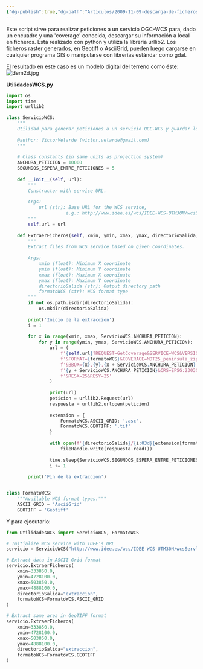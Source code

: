 ```yaml
---
{"dg-publish":true,"dg-path":"Articulos/2009-11-09-descarga-de-ficheros-desde-web-coverage-service-wcs/Descarga de ficheros desde Web Coverage Service (WCS).md","permalink":"/articulos/2009-11-09-descarga-de-ficheros-desde-web-coverage-service-wcs/descarga-de-ficheros-desde-web-coverage-service-wcs/","title":"Descarga de ficheros desde Web Coverage Service (WCS)","tags":["ogc","python","wcs"]}
---
```



Este script sirve para realizar peticiones a un servicio OGC-WCS para, dado un encuadre y una 'coverage' conocida, descargar su información a local en ficheros. Está realizado con python y utiliza la librería urllib2. Los ficheros raster generados, en Geotiff o AsciiGrid, pueden luego cargarse en cualquier programa GIS o manipularse con librerías estándar como gdal.

El resultado en este caso es un modelo digital del terreno como éste:
![dem2d.jpg](/img/user/Me/Articulos/2009-11-09-descarga-de-ficheros-desde-web-coverage-service-wcs/media/dem2d.jpg)


**UtilidadesWCS.py**
```python
import os
import time
import urllib2

class ServicioWCS:
    """
    Utilidad para generar peticiones a un servicio OGC-WCS y guardar los resultados en disco.
    
    @author: VictorVelarde (victor.velarde@gmail.com)
    """
    
    # Class constants (in same units as projection system)
    ANCHURA_PETICION = 10000
    SEGUNDOS_ESPERA_ENTRE_PETICIONES = 5
    
    def __init__(self, url):
        """
        Constructor with service URL.
        
        Args:
            url (str): Base URL for the WCS service, 
                      e.g.: http://www.idee.es/wcs/IDEE-WCS-UTM30N/wcsServlet?
        """
        self.url = url
    
    def ExtraerFicheros(self, xmin, ymin, xmax, ymax, directorioSalida, formatoWCS):
        """
        Extract files from WCS service based on given coordinates.
        
        Args:
            xmin (float): Minimum X coordinate
            ymin (float): Minimum Y coordinate
            xmax (float): Maximum X coordinate
            ymax (float): Maximum Y coordinate
            directorioSalida (str): Output directory path
            formatoWCS (str): WCS format type
        """
        if not os.path.isdir(directorioSalida):
            os.mkdir(directorioSalida)
            
        print('Inicio de la extraccion')
        i = 1
        
        for x in range(xmin, xmax, ServicioWCS.ANCHURA_PETICION):
            for y in range(ymin, ymax, ServicioWCS.ANCHURA_PETICION):
                url = (
                    f'{self.url}?REQUEST=GetCoverage&SERVICE=WCS&VERSION=1.0.0'
                    f'&FORMAT={formatoWCS}&COVERAGE=MDT25_peninsula_zip'
                    f'&BBOX={x},{y},{x + ServicioWCS.ANCHURA_PETICION},'
                    f'{y + ServicioWCS.ANCHURA_PETICION}&CRS=EPSG:23030'
                    f'&RESX=25&RESY=25'
                )
                
                print(url)
                peticion = urllib2.Request(url)
                respuesta = urllib2.urlopen(peticion)
                
                extension = {
                    FormatoWCS.ASCII_GRID: '.asc',
                    FormatoWCS.GEOTIFF: '.tif'
                }
                
                with open(f'{directorioSalida}/{i:03d}{extension[formatoWCS]}', 'wb') as fileHandle:
                    fileHandle.write(respuesta.read())
                
                time.sleep(ServicioWCS.SEGUNDOS_ESPERA_ENTRE_PETICIONES)
                i += 1
                
        print('Fin de la extraccion')


class FormatoWCS:
    """Available WCS format types."""
    ASCII_GRID = 'AsciiGrid'
    GEOTIFF = 'Geotiff'
```

Y para ejecutarlo:

```python
from UtilidadesWCS import ServicioWCS, FormatoWCS

# Initialize WCS service with IDEE's URL
servicio = ServicioWCS("http://www.idee.es/wcs/IDEE-WCS-UTM30N/wcsServlet")

# Extract data in ASCII Grid format
servicio.ExtraerFicheros(
    xmin=333850.0,
    ymin=4728100.0,
    xmax=503850.0,
    ymax=4888100.0,
    directorioSalida="extraccion",
    formatoWCS=FormatoWCS.ASCII_GRID
)

# Extract same area in GeoTIFF format
servicio.ExtraerFicheros(
    xmin=333850.0,
    ymin=4728100.0,
    xmax=503850.0,
    ymax=4888100.0,
    directorioSalida="extraccion",
    formatoWCS=FormatoWCS.GEOTIFF
)
```

